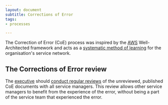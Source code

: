 ```yaml
---
layout: document
subtitle: Corrections of Error
tags:
- processes

---
```

The Correction of Error (CoE) process was inspired by the [AWS](https://wa.aws.amazon.com/wat.concept.coe.en.html) Well-Architected framework and acts as a [systematic method of learning](/doctrine#do-we-use-systematic-mechanisms-of-learning) for the organisation's service network.

## The Corrections of Error review

The [executive](/executive) should [conduct regular reviews](/executive#review-correction-of-error-documents) of the unreviewed, published CoE documents with all service managers. This review allows other service managers to benefit from the experience of the error, without being a part of the service team that experienced the error.